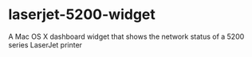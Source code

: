 laserjet-5200-widget
====================

A Mac OS X dashboard widget that shows the network status of a 5200 series LaserJet printer
